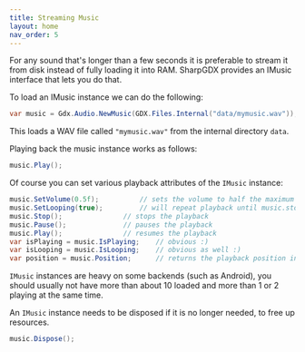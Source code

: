 ```yaml
---
title: Streaming Music
layout: home
nav_order: 5
---
```

For any sound that's longer than a few seconds it is preferable to stream it from disk instead of fully loading it into RAM. SharpGDX provides an IMusic interface that lets you do that.

To load an IMusic instance we can do the following:

```csharp
var music = Gdx.Audio.NewMusic(GDX.Files.Internal("data/mymusic.wav"));
```

This loads a WAV file called `"mymusic.wav"` from the internal directory `data`.

Playing back the music instance works as follows:

```csharp
music.Play();
```

Of course you can set various playback attributes of the `IMusic` instance:

```csharp
music.SetVolume(0.5f);			// sets the volume to half the maximum volume
music.SetLooping(true);			// will repeat playback until music.stop() is called
music.Stop();				// stops the playback
music.Pause();				// pauses the playback
music.Play();				// resumes the playback
var isPlaying = music.IsPlaying;	// obvious :)
var isLooping = music.IsLooping;	// obvious as well :)
var position = music.Position;		// returns the playback position in seconds
```

`IMusic` instances are heavy on some backends (such as Android), you should usually not have more than about 10 loaded and more than 1 or 2 playing at the same time.

An `IMusic` instance needs to be disposed if it is no longer needed, to free up resources.

```csharp
music.Dispose();
```